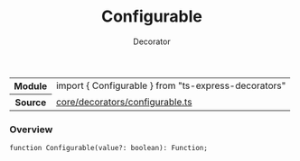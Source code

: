 <header class="symbol-info-header">    <h1 id="configurable">Configurable</h1>    <label class="symbol-info-type-label decorator">Decorator</label>      </header>
<section class="symbol-info">      <table class="is-full-width">        <tbody>        <tr>          <th>Module</th>          <td>            <div class="lang-typescript">                <span class="token keyword">import</span> { Configurable }                 <span class="token keyword">from</span>                 <span class="token string">"ts-express-decorators"</span>                            </div>          </td>        </tr>        <tr>          <th>Source</th>          <td>            <a href="https://romakita.github.io/ts-express-decorators/#//blob/v2.6.3/src/core/decorators/configurable.ts#L0-L0">                core/decorators/configurable.ts            </a>        </td>        </tr>                </tbody>      </table>    </section>

### Overview

<pre><code class="typescript-lang">function <span class="token function">Configurable</span><span class="token punctuation">(</span>value?<span class="token punctuation">:</span> <span class="token keyword">boolean</span><span class="token punctuation">)</span><span class="token punctuation">:</span> Function<span class="token punctuation">;</span></code></pre>
